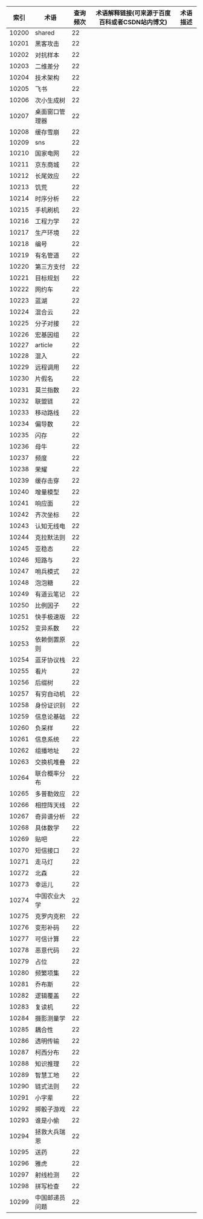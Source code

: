 | 索引    | 术语      | 查询频次 | 术语解释链接(可来源于百度百科或者CSDN站内博文) | 术语描述 |
| ----- | ------- | ---- | -------------------------- | ---- |
| 10200 | shared  | 22   |                            |      |
| 10201 | 黑客攻击    | 22   |                            |      |
| 10202 | 对抗样本    | 22   |                            |      |
| 10203 | 二维差分    | 22   |                            |      |
| 10204 | 技术架构    | 22   |                            |      |
| 10205 | 飞书      | 22   |                            |      |
| 10206 | 次小生成树   | 22   |                            |      |
| 10207 | 桌面窗口管理器 | 22   |                            |      |
| 10208 | 缓存雪崩    | 22   |                            |      |
| 10209 | sns     | 22   |                            |      |
| 10210 | 国家电网    | 22   |                            |      |
| 10211 | 京东商城    | 22   |                            |      |
| 10212 | 长尾效应    | 22   |                            |      |
| 10213 | 饥荒      | 22   |                            |      |
| 10214 | 时序分析    | 22   |                            |      |
| 10215 | 手机刷机    | 22   |                            |      |
| 10216 | 工程力学    | 22   |                            |      |
| 10217 | 生产环境    | 22   |                            |      |
| 10218 | 编号      | 22   |                            |      |
| 10219 | 有名管道    | 22   |                            |      |
| 10220 | 第三方支付   | 22   |                            |      |
| 10221 | 目标规划    | 22   |                            |      |
| 10222 | 网约车     | 22   |                            |      |
| 10223 | 蓝湖      | 22   |                            |      |
| 10224 | 混合云     | 22   |                            |      |
| 10225 | 分子对接    | 22   |                            |      |
| 10226 | 宏基因组    | 22   |                            |      |
| 10227 | article | 22   |                            |      |
| 10228 | 混入      | 22   |                            |      |
| 10229 | 远程调用    | 22   |                            |      |
| 10230 | 片假名     | 22   |                            |      |
| 10231 | 莫兰指数    | 22   |                            |      |
| 10232 | 联盟链     | 22   |                            |      |
| 10233 | 移动路线    | 22   |                            |      |
| 10234 | 偏导数     | 22   |                            |      |
| 10235 | 闪存      | 22   |                            |      |
| 10236 | 母牛      | 22   |                            |      |
| 10237 | 频度      | 22   |                            |      |
| 10238 | 荣耀      | 22   |                            |      |
| 10239 | 缓存击穿    | 22   |                            |      |
| 10240 | 增量模型    | 22   |                            |      |
| 10241 | 响应面     | 22   |                            |      |
| 10242 | 齐次坐标    | 22   |                            |      |
| 10243 | 认知无线电   | 22   |                            |      |
| 10244 | 克拉默法则   | 22   |                            |      |
| 10245 | 亚稳态     | 22   |                            |      |
| 10246 | 短路与     | 22   |                            |      |
| 10247 | 哨兵模式    | 22   |                            |      |
| 10248 | 泡泡糖     | 22   |                            |      |
| 10249 | 有道云笔记   | 22   |                            |      |
| 10250 | 比例因子    | 22   |                            |      |
| 10251 | 快手极速版   | 22   |                            |      |
| 10252 | 变异系数    | 22   |                            |      |
| 10253 | 依赖倒置原则  | 22   |                            |      |
| 10254 | 蓝牙协议栈   | 22   |                            |      |
| 10255 | 看片      | 22   |                            |      |
| 10256 | 后缀树     | 22   |                            |      |
| 10257 | 有穷自动机   | 22   |                            |      |
| 10258 | 身份证识别   | 22   |                            |      |
| 10259 | 信息论基础   | 22   |                            |      |
| 10260 | 负采样     | 22   |                            |      |
| 10261 | 信息系统    | 22   |                            |      |
| 10262 | 组播地址    | 22   |                            |      |
| 10263 | 交换机堆叠   | 22   |                            |      |
| 10264 | 联合概率分布  | 22   |                            |      |
| 10265 | 多普勒效应   | 22   |                            |      |
| 10266 | 相控阵天线   | 22   |                            |      |
| 10267 | 奇异谱分析   | 22   |                            |      |
| 10268 | 具体数学    | 22   |                            |      |
| 10269 | 贴吧      | 22   |                            |      |
| 10270 | 短信接口    | 22   |                            |      |
| 10271 | 走马灯     | 22   |                            |      |
| 10272 | 北森      | 22   |                            |      |
| 10273 | 幸运儿     | 22   |                            |      |
| 10274 | 中国农业大学  | 22   |                            |      |
| 10275 | 克罗内克积   | 22   |                            |      |
| 10276 | 变形补码    | 22   |                            |      |
| 10277 | 可信计算    | 22   |                            |      |
| 10278 | 恶意代码    | 22   |                            |      |
| 10279 | 占位      | 22   |                            |      |
| 10280 | 频繁项集    | 22   |                            |      |
| 10281 | 乔布斯     | 22   |                            |      |
| 10282 | 逻辑覆盖    | 22   |                            |      |
| 10283 | 复读机     | 22   |                            |      |
| 10284 | 摄影测量学   | 22   |                            |      |
| 10285 | 耦合性     | 22   |                            |      |
| 10286 | 透明传输    | 22   |                            |      |
| 10287 | 柯西分布    | 22   |                            |      |
| 10288 | 知识推理    | 22   |                            |      |
| 10289 | 智慧工地    | 22   |                            |      |
| 10290 | 链式法则    | 22   |                            |      |
| 10291 | 小字辈     | 22   |                            |      |
| 10292 | 掷骰子游戏   | 22   |                            |      |
| 10293 | 谁是小偷    | 22   |                            |      |
| 10294 | 拯救大兵瑞恩  | 22   |                            |      |
| 10295 | 送药      | 22   |                            |      |
| 10296 | 雅虎      | 22   |                            |      |
| 10297 | 射线检测    | 22   |                            |      |
| 10298 | 拼写检查    | 22   |                            |      |
| 10299 | 中国邮递员问题 | 22   |                            |      |
